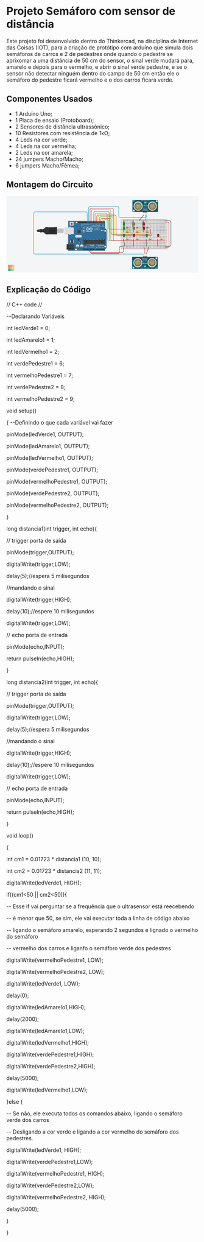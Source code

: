 # Projeto Semáforo com sensor de distância

Este projeto foi desenvolvido dentro do Thinkercad, na disciplina de Internet das Coisas 
(IOT), para a criação de protótipo com arduíno que simula dois semáforos de carros e 2
de pedestres onde quando o pedestre se aprixomar a uma distância de 50 cm do sensor, o sinal 
verde mudará para, amarelo e depois para o vermelho, e abrir o sinal verde pedestre, e se o sensor 
não detectar ninguém dentro do campo de 50 cm então ele o semáforo do pedestre ficará vermelho e
o dos carros ficará verde.

## Componentes Usados

- 1 Arduíno Uno;
- 1 Placa de ensaio (Protoboard);
- 2 Sensores de distância ultrassônico;
- 10 Resistores com resistência de 1kΩ;
- 4 Leds na cor verde;
- 4 Leds na cor vermelha;
- 2 Leds na cor amarela;
- 24 jumpers Macho/Macho;
- 6 jumpers Macho/Fêmea;

## Montagem do Circuito 

![Imagem do circuito](/AtividadeSemaforoDuplo/AtividadeSemaforoDuplo.png.png)

## Explicação do Código

// C++ code
//

--Declarando Variáveis

int ledVerde1 = 0;

int ledAmarelo1 = 1;

int ledVermelho1 = 2;

int verdePedestre1 = 6;

int vermelhoPedestre1 = 7;

int verdePedestre2 = 8;

int vermelhoPedestre2 = 9;


void setup()

{ --Definindo o que cada variável vai fazer

  pinMode(ledVerde1, OUTPUT);

  pinMode(ledAmarelo1, OUTPUT);

  pinMode(ledVermelho1, OUTPUT);
  
  pinMode(verdePedestre1, OUTPUT);

  pinMode(vermelhoPedestre1, OUTPUT);

  
  pinMode(verdePedestre2, OUTPUT);

  pinMode(vermelhoPedestre2, OUTPUT);

  
}

long distancia1(int trigger, int echo){ 

 // trigger porta de saída
 
  pinMode(trigger,OUTPUT);

  digitalWrite(trigger,LOW);

  delay(5);//espera 5 milisegundos

  //mandando o sinal

  digitalWrite(trigger,HIGH);

  delay(10);//espere 10 milisegundos

  digitalWrite(trigger,LOW);

  
 // echo porta de entrada

  pinMode(echo,INPUT);
  
  return pulseIn(echo,HIGH);

  
}

long distancia2(int trigger, int echo){
 
 // trigger porta de saída
 
  pinMode(trigger,OUTPUT);

  digitalWrite(trigger,LOW);

  delay(5);//espera 5 milisegundos

  //mandando o sinal

  digitalWrite(trigger,HIGH);

  delay(10);//espere 10 milisegundos

  digitalWrite(trigger,LOW);

  
 // echo porta de entrada

  pinMode(echo,INPUT);

  
  return pulseIn(echo,HIGH);

    
}



void loop()

{

  int cm1 = 0.01723 * distancia1 (10, 10);

  int cm2 = 0.01723 * distancia2 (11, 11);

  
  digitalWrite(ledVerde1, HIGH);

  
  if((cm1<50 || cm2<50)){

  -- Esse if vai perguntar se a frequência que o ultrasensor está reecebendo

  -- é menor que 50, se sim, ele vai executar toda a linha de código abaixo

  -- ligando o semáforo amarelo, esperando 2 segundos e lignado o vermelho do semáforo

  -- vermelho dos carros e liganfo o semáforo verde dos pedestres
  
  digitalWrite(vermelhoPedestre1, LOW);

  digitalWrite(vermelhoPedestre2, LOW);

  digitalWrite(ledVerde1, LOW);

    
  delay(0);

  digitalWrite(ledAmarelo1,HIGH); 

  delay(2000);

  digitalWrite(ledAmarelo1,LOW);   

  digitalWrite(ledVermelho1,HIGH);
     
  digitalWrite(verdePedestre1,HIGH);

  digitalWrite(verdePedestre2,HIGH);

  delay(5000);
   
  digitalWrite(ledVermelho1,LOW);  

  }else {

-- Se não, ele executa todos os comandos abaixo, ligando o semáforo verde dos carros

-- Desligando a cor verde e ligando a cor vermelho do semáforo dos pedestres.

    
  digitalWrite(ledVerde1, HIGH);

    
  digitalWrite(verdePedestre1,LOW);

  digitalWrite(vermelhoPedestre1, HIGH);
  
    
  digitalWrite(verdePedestre2,LOW);

  digitalWrite(vermelhoPedestre2, HIGH);

  delay(5000);

    

  }
  
}

